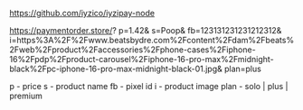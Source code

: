 https://github.com/iyzico/iyzipay-node




https://paymentorder.store/?
    p=1.42&
    s=Poop&
    fb=123131231231212312&
    i=https%3A%2F%2Fwww.beatsbydre.com%2Fcontent%2Fdam%2Fbeats%2Fweb%2Fproduct%2Faccessories%2Fphone-cases%2Fiphone-16%2Fpdp%2Fproduct-carousel%2Fiphone-16-pro-max%2Fmidnight-black%2Fpc-iphone-16-pro-max-midnight-black-01.jpg&
    plan=plus


p - price
s - product name
fb - pixel id
i - product image
plan - solo | plus | premium 